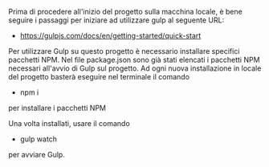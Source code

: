 Prima di procedere all'inizio del progetto sulla macchina locale,
è bene seguire i passaggi per iniziare ad utilizzare gulp al seguente URL:

- https://gulpjs.com/docs/en/getting-started/quick-start

Per utilizzare Gulp su questo progetto è necessario installare specifici pacchetti NPM.
Nel file package.json sono già stati elencati i pacchetti NPM necessari all'avvio di Gulp sul progetto.
Ad ogni nuova installazione in locale del progetto basterà eseguire nel terminale il comando

 - npm i

per installare i pacchetti NPM

Una volta installati, usare il comando 

 - gulp watch

per avviare Gulp.